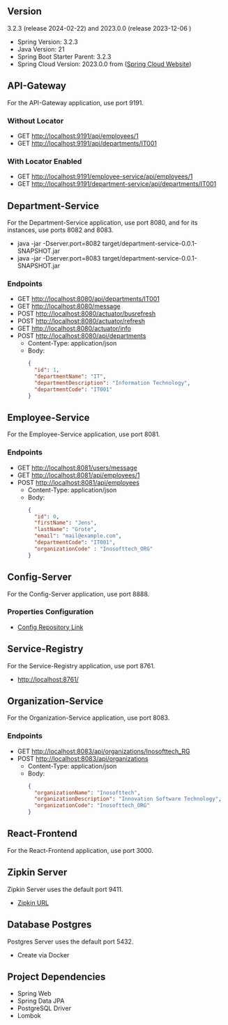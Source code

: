 ## Version

3.2.3 (release 2024-02-22) and 2023.0.0 (release 2023-12-06 )

- Spring Version: 3.2.3
- Java Version: 21
- Spring Boot Starter Parent: 3.2.3
- Spring Cloud Version: 2023.0.0 from ([Spring Cloud Website](https://spring.io/projects/spring-cloud))


## API-Gateway

For the API-Gateway application, use port 9191.

### Without Locator

- GET [http://localhost:9191/api/employees/1](http://localhost:9191/api/employees/1)
- GET [http://localhost:9191/api/departments/IT001](http://localhost:9191/api/departments/IT001)

### With Locator Enabled

- GET [http://localhost:9191/employee-service/api/employees/1](http://localhost:9191/employee-service/api/employees/1)
- GET [http://localhost:9191/department-service/api/departments/IT001](http://localhost:9191/department-service/api/departments/IT001)

## Department-Service

For the Department-Service application, use port 8080, and for its instances, use ports 8082 and 8083.

- java -jar -Dserver.port=8082 target/department-service-0.0.1-SNAPSHOT.jar
- java -jar -Dserver.port=8083 target/department-service-0.0.1-SNAPSHOT.jar

### Endpoints

- GET [http://localhost:8080/api/departments/IT001](http://localhost:8080/api/departments/IT001)
- GET [http://localhost:8080/message](http://localhost:8080/message)
- POST [http://localhost:8080/actuator/busrefresh](http://localhost:8080/actuator/busrefresh)
- POST [http://localhost:8080/actuator/refresh](http://localhost:8080/actuator/refresh)
- GET [http://localhost:8080/actuator/info](http://localhost:8080/actuator/info)
- POST [http://localhost:8080/api/departments](http://localhost:8080/api/departments)
    - Content-Type: application/json
    - Body:
      ```json
      {
        "id": 1,
        "departmentName": "IT",
        "departmentDescription": "Information Technology",
        "departmentCode": "IT001"
      }
      ```

## Employee-Service

For the Employee-Service application, use port 8081.

### Endpoints

- GET [http://localhost:8081/users/message](http://localhost:8081/users/message)
- GET [http://localhost:8081/api/employees/1](http://localhost:8081/api/employees/1)
- POST [http://localhost:8081/api/employees](http://localhost:8081/api/employees)
    - Content-Type: application/json
    - Body:
      ```json
      {
        "id": 0,
        "firstName": "Jens",
        "lastName": "Grote",
        "email": "mail@example.com",
        "departmentCode": "IT001",
        "organizationCode" : "Inosofttech_ORG" 
      }
      ```

## Config-Server

For the Config-Server application, use port 8888.

### Properties Configuration

- [Config Repository Link](https://github.com/devJGrote/project-springboot-microservices-config-server-repo/tree/main)

## Service-Registry

For the Service-Registry application, use port 8761.

- [http://localhost:8761/](http://localhost:8761/)

## Organization-Service

For the Organization-Service application, use port 8083.

### Endpoints

- GET [http://localhost:8083/api/organizations/Inosofttech_RG](http://localhost:8083/api/organizations/Inosofttech_RG)
- POST [http://localhost:8083/api/organizations](http://localhost:8083/api/organizations)
    - Content-Type: application/json
    - Body:
      ```json
      {
        "organizationName": "Inosofttech",
        "organizationDescription": "Innovation Software Technology",
        "organizationCode": "Inosofttech_ORG"
      }
      ```

## React-Frontend

For the React-Frontend application, use port 3000.

## Zipkin Server

Zipkin Server uses the default port 9411.

- [Zipkin URL](http://127.0.0.1:9411/)

## Database Postgres

Postgres Server uses the default port 5432.

- Create via Docker

## Project Dependencies

- Spring Web
- Spring Data JPA
- PostgreSQL Driver
- Lombok
